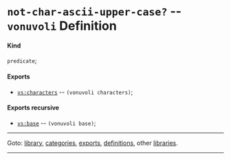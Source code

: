 

<a id='definition__vonuvoli__not-char-ascii-upper-case_3f'></a>

# `not-char-ascii-upper-case?` -- `vonuvoli` Definition


<a id='definition__vonuvoli__not-char-ascii-upper-case_3f__kind'></a>

#### Kind

`predicate`;


<a id='definition__vonuvoli__not-char-ascii-upper-case_3f__exports'></a>

#### Exports

 * [`vs:characters`](../../vonuvoli/exports/vs_3a_characters.md#export__vonuvoli__vs_3a_characters) -- `(vonuvoli characters)`;


<a id='definition__vonuvoli__not-char-ascii-upper-case_3f__exports-recursive'></a>

#### Exports recursive

 * [`vs:base`](../../vonuvoli/exports/vs_3a_base.md#export__vonuvoli__vs_3a_base) -- `(vonuvoli base)`;

----

Goto: [library](../../vonuvoli/_index.md#library__vonuvoli), [categories](../../vonuvoli/categories/_index.md#toc__vonuvoli__categories), [exports](../../vonuvoli/exports/_index.md#toc__vonuvoli__exports), [definitions](../../vonuvoli/definitions/_index.md#toc__vonuvoli__definitions), other [libraries](../../_libraries.md#toc__libraries).

----

